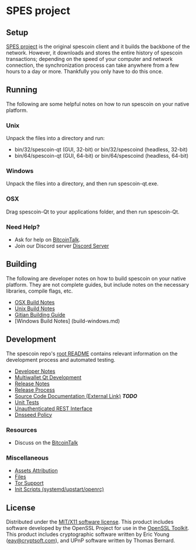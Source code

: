 SPES project
=====================

Setup
---------------------
[SPES project](http://myspes.org/) is the original spescoin client and it builds the backbone of the network. However, it downloads and stores the entire history of spescoin transactions; depending on the speed of your computer and network connection, the synchronization process can take anywhere from a few hours to a day or more. Thankfully you only have to do this once.

Running
---------------------
The following are some helpful notes on how to run spescoin on your native platform.

### Unix

Unpack the files into a directory and run:

- bin/32/spescoin-qt (GUI, 32-bit) or bin/32/spescoind (headless, 32-bit)
- bin/64/spescoin-qt (GUI, 64-bit) or bin/64/spescoind (headless, 64-bit)

### Windows

Unpack the files into a directory, and then run spescoin-qt.exe.

### OSX

Drag spescoin-Qt to your applications folder, and then run spescoin-Qt.

### Need Help?

* Ask for help on [BitcoinTalk](https://bitcointalk.org).
* Join our Discord server [Discord Server](https://discord.gg/C6t23JH)

Building
---------------------
The following are developer notes on how to build spescoin on your native platform. They are not complete guides, but include notes on the necessary libraries, compile flags, etc.

- [OSX Build Notes](build-osx.md)
- [Unix Build Notes](build-unix.md)
- [Gitian Building Guide](gitian-building.md)
- [Windows Build Notes] (build-windows.md)

Development
---------------------
The spescoin repo's [root README](https://github.com/spescoin-Core/spescoin/blob/master/README.md) contains relevant information on the development process and automated testing.

- [Developer Notes](developer-notes.md)
- [Multiwallet Qt Development](multiwallet-qt.md)
- [Release Notes](release-notes.md)
- [Release Process](release-process.md)
- [Source Code Documentation (External Link)](https://dev.visucore.com/bitcoin/doxygen/) ***TODO***
- [Unit Tests](unit-tests.md)
- [Unauthenticated REST Interface](REST-interface.md)
- [Dnsseed Policy](dnsseed-policy.md)


### Resources

* Discuss on the [BitcoinTalk](https://bitcointalk.org/index.php?topic=4889530.0)

### Miscellaneous
- [Assets Attribution](assets-attribution.md)
- [Files](files.md)
- [Tor Support](tor.md)
- [Init Scripts (systemd/upstart/openrc)](init.md)

License
---------------------
Distributed under the [MIT/X11 software license](http://www.opensource.org/licenses/mit-license.php).
This product includes software developed by the OpenSSL Project for use in the [OpenSSL Toolkit](https://www.openssl.org/). This product includes
cryptographic software written by Eric Young ([eay@cryptsoft.com](mailto:eay@cryptsoft.com)), and UPnP software written by Thomas Bernard.

